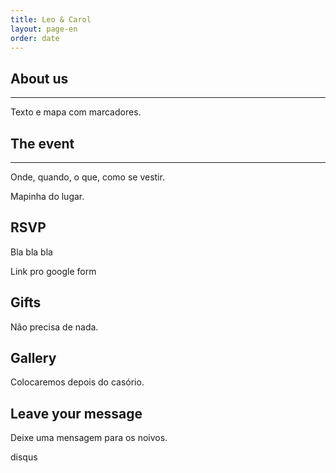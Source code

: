```yaml
---
title: Leo & Carol
layout: page-en
order: date
---
```



<!--http://www.colourlovers.com/palette/2375744/Its_The_Spirit-->

<div class="container-fluid">
<div class="container">
<h2>About us</h2>
<hr>

Texto e mapa com marcadores.

</div>
</div>

<div class="container-fluid">
<div class="container">
<h2>The event</h2>
<hr>

Onde, quando, o que, como se vestir.


Mapinha do lugar.

</div>
</div>

<div class="container-fluid">
<div class="container">
<h2>RSVP</h2>

Bla bla bla

Link pro google form

</div>
</div>

<div class="container-fluid">
<div class="container">
<h2>Gifts</h2>

Não precisa de nada.

</div>
</div>

<div class="container-fluid">
<div class="container">
<h2>Gallery</h2>

Colocaremos depois do casório.

</div>
</div>

<div class="container-fluid">
<div class="container">
<h2>Leave your message</h2>

Deixe uma mensagem para os noivos.

disqus

</div>
</div>
